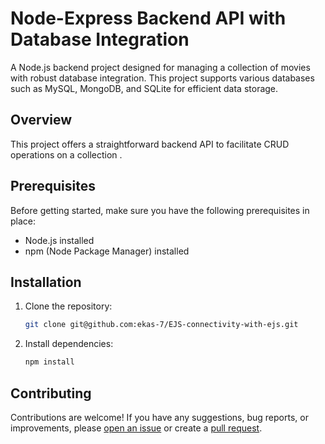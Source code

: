 # Node-Express Backend API with Database Integration

A Node.js backend project designed for managing a collection of movies with robust database integration. This project supports various databases such as MySQL, MongoDB, and SQLite for efficient data storage.

## Overview

This project offers a straightforward backend API to facilitate CRUD operations on a collection .
## Prerequisites

Before getting started, make sure you have the following prerequisites in place:

- Node.js installed
- npm (Node Package Manager) installed

## Installation

1. Clone the repository:

   ```bash
   git clone git@github.com:ekas-7/EJS-connectivity-with-ejs.git
   ```

2. Install dependencies:

   ```bash
   npm install
   ```






## Contributing

Contributions are welcome! If you have any suggestions, bug reports, or improvements, please [open an issue](https://github.comekas-7/EJS-connectivity-with-ejs/issues) or create a [pull request](https://github.com/ekas-7/EJS-connectivity-with-ejs/pulls).

